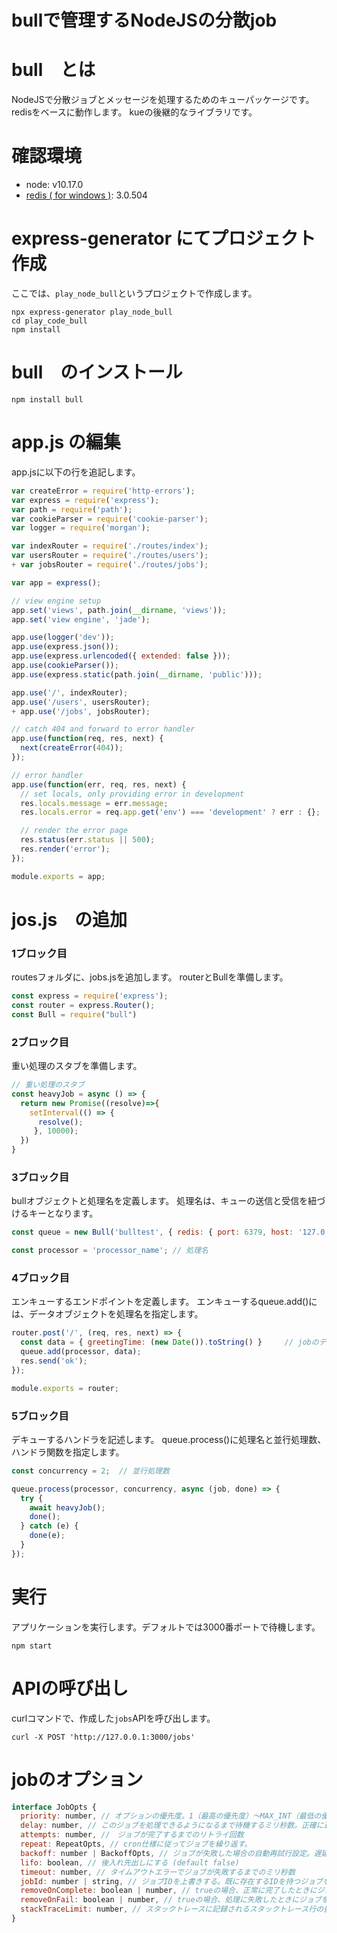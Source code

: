 
# bullで管理するNodeJSの分散job

# bull　とは
NodeJSで分散ジョブとメッセージを処理するためのキューパッケージです。redisをベースに動作します。
kueの後継的なライブラリです。

# 確認環境
- node: v10.17.0
- [redis ( for windows )](https://github.com/microsoftarchive/redis/releases): 3.0.504

# express-generator にてプロジェクト作成
ここでは、`play_node_bull`というプロジェクトで作成します。

```
npx express-generator play_node_bull
cd play_code_bull
npm install
```

# bull　のインストール

```
npm install bull
```

# app.js の編集
app.jsに以下の行を追記します。
```Diff:App.js
var createError = require('http-errors');
var express = require('express');
var path = require('path');
var cookieParser = require('cookie-parser');
var logger = require('morgan');

var indexRouter = require('./routes/index');
var usersRouter = require('./routes/users');
+ var jobsRouter = require('./routes/jobs');  

var app = express();

// view engine setup
app.set('views', path.join(__dirname, 'views'));
app.set('view engine', 'jade');

app.use(logger('dev'));
app.use(express.json());
app.use(express.urlencoded({ extended: false }));
app.use(cookieParser());
app.use(express.static(path.join(__dirname, 'public')));

app.use('/', indexRouter);
app.use('/users', usersRouter);
+ app.use('/jobs', jobsRouter); 

// catch 404 and forward to error handler
app.use(function(req, res, next) {
  next(createError(404));
});

// error handler
app.use(function(err, req, res, next) {
  // set locals, only providing error in development
  res.locals.message = err.message;
  res.locals.error = req.app.get('env') === 'development' ? err : {};

  // render the error page
  res.status(err.status || 500);
  res.render('error');
});

module.exports = app;
```

# jos.js　の追加
### 1ブロック目
routesフォルダに、jobs.jsを追加します。
routerとBullを準備します。
```Javascript:routes/jobs.js
const express = require('express');
const router = express.Router();
const Bull = require("bull")
```
### 2ブロック目
重い処理のスタブを準備します。
```Javascript:routes/jobs.js
// 重い処理のスタブ
const heavyJob = async () => {
  return new Promise((resolve)=>{
    setInterval(() => {
      resolve();
     }, 10000);
  })  
}
```

### 3ブロック目
bullオブジェクトと処理名を定義します。
処理名は、キューの送信と受信を紐づけるキーとなります。
```Javascript:routes/jobs.js
const queue = new Bull('bulltest', { redis: { port: 6379, host: '127.0.0.1' } });

const processor = 'processor_name'; // 処理名
```

### 4ブロック目
エンキューするエンドポイントを定義します。
エンキューするqueue.add()には、データオブジェクトを処理名を指定します。
```Javascript:routes/jobs.js
router.post('/', (req, res, next) => {
  const data = { greetingTime: (new Date()).toString() }     // jobのデータ(object)
  queue.add(processor, data);
  res.send('ok');
});

module.exports = router;
```

### 5ブロック目
デキューするハンドラを記述します。
queue.process()に処理名と並行処理数、ハンドラ関数を指定します。
```Javascript:routes/jobs.js
const concurrency = 2;  // 並行処理数

queue.process(processor, concurrency, async (job, done) => {
  try {
    await heavyJob();
    done();
  } catch (e) {
    done(e);
  }
});
```

# 実行
アプリケーションを実行します。デフォルトでは3000番ポートで待機します。
```
npm start
```

# APIの呼び出し
curlコマンドで、作成した`jobs`APIを呼び出します。

```
curl -X POST 'http://127.0.0.1:3000/jobs'
```


# jobのオプション

```Javascript
interface JobOpts {
  priority: number, // オプションの優先度。1（最高の優先度）～MAX_INT（最低の優先度）を指定する。パフォーマンスにわずかな影響を与えるため、必要でない限り使用しない。
  delay: number, // このジョブを処理できるようになるまで待機するミリ秒数。正確に遅延するためには、サーバーとクライアントの時刻を同期する必要がある。
  attempts: number, //　ジョブが完了するまでのリトライ回数
  repeat: RepeatOpts, // cron仕様に従ってジョブを繰り返す。
  backoff: number | BackoffOpts, // ジョブが失敗した場合の自動再試行設定。遅延時間を設定するか、{type: 'fixed' or 'exponential')を指定。
  lifo: boolean, // 後入れ先出しにする (default false)
  timeout: number, // タイムアウトエラーでジョブが失敗するまでのミリ秒数
  jobId: number | string, // ジョブIDを上書きする。既に存在するIDを持つジョブを追加しようとしても、追加されない。
  removeOnComplete: boolean | number, // trueの場合、正常に完了したときにジョブを削除します。falseの場合は`completed`セットに保持される。
  removeOnFail: boolean | number, // trueの場合、処理に失敗したときにジョブを削除します。falseの場合は`faild`セットに保持される。
  stackTraceLimit: number, // スタックトレースに記録されるスタックトレース行の量を制限。
}
```